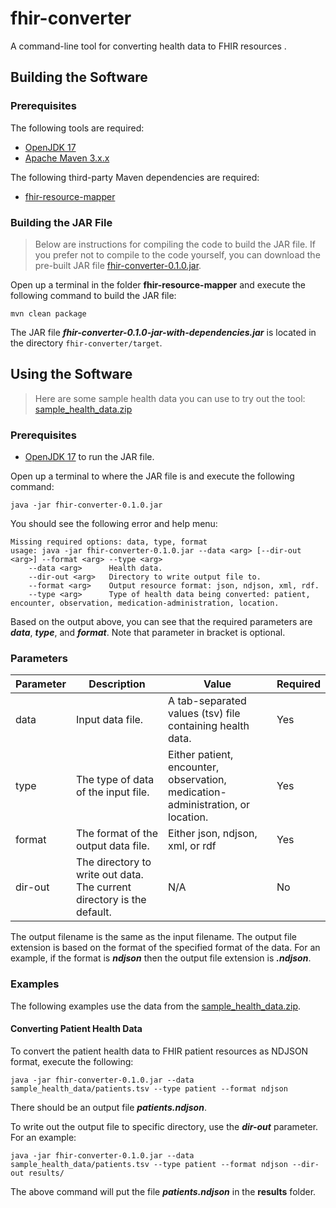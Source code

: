 # fhir-converter
A command-line tool for converting health data to FHIR resources .

## Building the Software

### Prerequisites

The following tools are required:

- [OpenJDK 17](https://docs.microsoft.com/en-us/java/openjdk/download)
- [Apache Maven 3.x.x](https://maven.apache.org/download.cgi)

The following third-party Maven dependencies are required:

- [fhir-resource-mapper](https://github.com/kvb2univpitt/fhir-resource-mapper)

### Building the JAR File

> Below are instructions for compiling the code to build the JAR file.  If you prefer not to compile to the code yourself, you can download the pre-built JAR file [fhir-converter-0.1.0.jar](https://pitt-dbmi.s3.amazonaws.com/tools/fhir/fhir-converter-0.1.0.jar).

Open up a terminal in the folder **fhir-resource-mapper** and execute the following command to build the JAR file:

```
mvn clean package
```

The JAR file ***fhir-converter-0.1.0-jar-with-dependencies.jar*** is located in the directory ```fhir-converter/target```.

## Using the Software

> Here are some sample health data you can use to try out the tool: [sample_health_data.zip](https://pitt-dbmi.s3.amazonaws.com/tools/fhir/sample_health_data.zip)

### Prerequisites

- [OpenJDK 17](https://docs.microsoft.com/en-us/java/openjdk/download) to run the JAR file.

Open up a terminal to where the JAR file is and execute the following command:

```
java -jar fhir-converter-0.1.0.jar
```

You should see the following error and help menu:

```
Missing required options: data, type, format
usage: java -jar fhir-converter-0.1.0.jar --data <arg> [--dir-out <arg>] --format <arg> --type <arg>
    --data <arg>      Health data.
    --dir-out <arg>   Directory to write output file to.
    --format <arg>    Output resource format: json, ndjson, xml, rdf.
    --type <arg>      Type of health data being converted: patient, encounter, observation, medication-administration, location.
```

Based on the output above, you can see that the required parameters are ***data***, ***type***, and ***format***.  Note that parameter in bracket is optional.

### Parameters

| Parameter | Description                                                             | Value                                                                           | Required |
|-----------|-------------------------------------------------------------------------|---------------------------------------------------------------------------------|----------|
| data      | Input data file.                                                        | A tab-separated values (tsv) file containing health data.                       | Yes      |
| type      | The type of data of the input file.                                     | Either patient, encounter, observation, medication-administration, or location. | Yes      |
| format    | The format of the output data file.                                     | Either json, ndjson, xml, or rdf                                                | Yes      |
| dir-out   | The directory to write out data.  The current directory is the default. | N/A                                                                             | No       |

The output filename is the same as the input filename. The output file extension is based on the format of the specified format of the data.  For an example, if the format is ***ndjson*** then the output file extension is ***.ndjson***. 

### Examples

The following examples use the data from the [sample_health_data.zip](https://pitt-dbmi.s3.amazonaws.com/tools/fhir/sample_health_data.zip).

#### Converting Patient Health Data

To convert the patient health data to FHIR patient resources as NDJSON format, execute the following:

```
java -jar fhir-converter-0.1.0.jar --data sample_health_data/patients.tsv --type patient --format ndjson
```

There should be an output file ***patients.ndjson***.

To write out the output file to specific directory, use the ***dir-out*** parameter.  For an example:

```
java -jar fhir-converter-0.1.0.jar --data sample_health_data/patients.tsv --type patient --format ndjson --dir-out results/
```

The above command will put the file ***patients.ndjson*** in the **results** folder.
